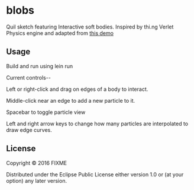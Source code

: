 # blobs
Quil sketch featuring Interactive soft bodies.  Inspired by thi.ng Verlet Physics engine and adapted from [this demo](https://github.com/thi-ng/demos/blob/master/geom/src/physics_demos/strands.cljs)

## Usage

Build and run using lein run 

Current controls--

Left or right-click and drag on edges of a body to interact.

Middle-click near an edge to add a new particle to it.

Spacebar to toggle particle view

Left and right arrow keys to change how many particles are interpolated to draw edge curves.

## License

Copyright © 2016 FIXME

Distributed under the Eclipse Public License either version 1.0 or (at
your option) any later version.
